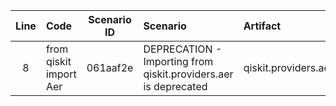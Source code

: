 | Line | Code | Scenario ID | Scenario | Artifact | Refactoring |
| :--: | :--- | :---------: | :------- | :------- | :---------- |
| 8 | from qiskit import Aer | 061aaf2e | DEPRECATION - Importing from qiskit.providers.aer is deprecated | qiskit.providers.aer | from qiskit_aer import Aer |